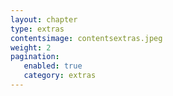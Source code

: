 ```yaml
---
layout: chapter
type: extras
contentsimage: contentsextras.jpeg
weight: 2
pagination:
   enabled: true
   category: extras
---
```

